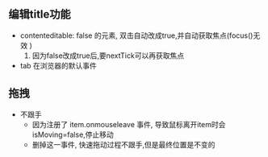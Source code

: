 ## 编辑title功能

* contenteditable: false 的元素, 双击自动改成true,并自动获取焦点(focus()无效 )
   1. 因为false改成true后,要nextTick可以再获取焦点
* tab 在浏览器的默认事件

## 拖拽
* 不跟手
  * 因为注册了 item.onmouseleave 事件, 导致鼠标离开item时会isMoving=false,停止移动
  * 删掉这一事件, 快速拖动过程不跟手,但是最终位置是不变的 